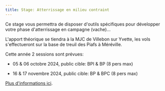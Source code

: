 ```yaml
---
title: Stage: Atterrissage en milieu contraint
---
```


Ce stage vous permettra de disposer d'outils spécifiques pour développer votre phase d'atterrissage en campagne (vache)...

L'apport théorique se tiendra à la MJC de Villebon sur Yvette, les vols s'effectueront sur la base de treuil des Piafs à Méréville.

Cette année 2 sessions sont prévues:

* 05 & 06 octobre 2024, public cible: BPI & BP (8 pers max)

* 16 & 17 novembre 2024, public cible: BP & BPC (8 pers max)

[Plus d'informations ici](https://liguepidfvollibre.fr/48-actualites/actualites-equipe-ligue/566-stage-ligue-pidf-atterrissage-en-milieu-contraint.html).
